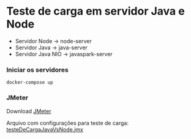 # Teste de carga em servidor Java e Node

- Servidor Node -> node-server
- Servidor Java -> java-server
- Servidor Java NIO -> javaspark-server

### Iniciar os servidores

```
docker-compose up
```

### JMeter

Download [JMeter](http://mirror.nbtelecom.com.br/apache//jmeter/binaries/apache-jmeter-5.1.1.zip)

Arquivo com configurações para teste de carga:
[testeDeCargaJavaVsNode.jmx](https://github.com/seniocaires/testeDeCargaJavaVsNode/blob/master/jmeter/testeDeCargaJavaVsNode.jmx)
